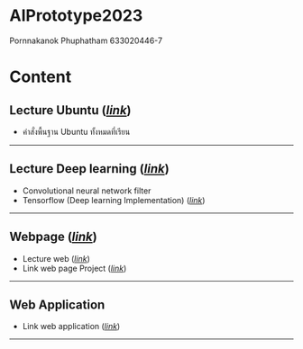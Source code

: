 # AIPrototype2023

Pornnakanok Phuphatham 633020446-7

# Content
## Lecture Ubuntu ([*link*](https://github.com/pornnakanok/AIPrototype2023/blob/main/Ubuntu.pdf))
- คำสั่งพื้นฐาน Ubuntu ทั้งหมดที่เรียน

---
## Lecture Deep learning ([*link*](https://github.com/pornnakanok/AIPrototype2023/blob/main/Deep%20Learning.pdf))
- Convolutional neural network filter
- Tensorflow (Deep learning Implementation) ([*link*](https://colab.research.google.com/drive/1JrJnNu0ZxMLpNoZnMf5MyJ5kJItY5DV_?authuser=2#scrollTo=NgsDBxVQ8UUI))

---
## Webpage ([*link*](https://github.com/pornnakanok/Interpretable_Deep_Neural_Networks_for_Age_and_Gender_Estimation_via_Panoramic_Radiographs))
- Lecture web ([*link*](https://github.com/pornnakanok/AIPrototype2023/blob/main/Lecture%20web.pdf))
- Link web page Project ([*link*](https://www.google.com/url?q=https://nattntn.github.io/Interpretable_Deep_Neural_Networks_for_Age_and_Gender_Estimation_via_Panoramic_Radiographs/&sa=D&source=editors&ust=1708959026730780&usg=AOvVaw3Hmm8nhY3QIE8zwzA1zlUt))

---
## Web Application
- Link web application ([*link*]())

---


